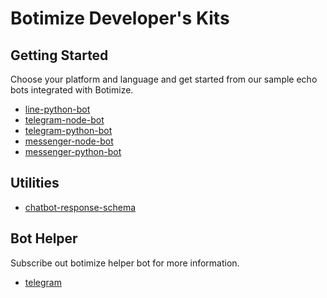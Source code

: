 # Botimize Developer's Kits

## Getting Started
Choose your platform and language and get started from our sample echo bots integrated with Botimize.
* [line-python-bot](https://github.com/botimize/line-python-bot)
* [telegram-node-bot](https://github.com/botimize/telegram-node-bot)
* [telegram-python-bot](https://github.com/botimize/telegram-python-bot)
* [messenger-node-bot](https://github.com/botimize/messenger-node-bot)
* [messenger-python-bot](https://github.com/botimize/messenger-python-bot)

## Utilities
* [chatbot-response-schema](https://github.com/botimize/chatbot-response-schema)

## Bot Helper
Subscribe out botimize helper bot for more information.
* [telegram](http://telegram.me/Botimize_helper_bot)
